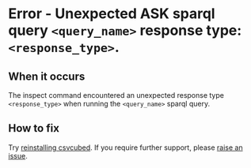 # Error - Unexpected ASK sparql query `<query_name>` response type: `<response_type>`.

## When it occurs

The inspect command encountered an unexpected response type `<response_type>` when running the `<query_name>` sparql query.

## How to fix

Try [reinstalling csvcubed](../../../quick-start/installation.md). If you require further support, please [raise an issue](../../raise-issue.md).